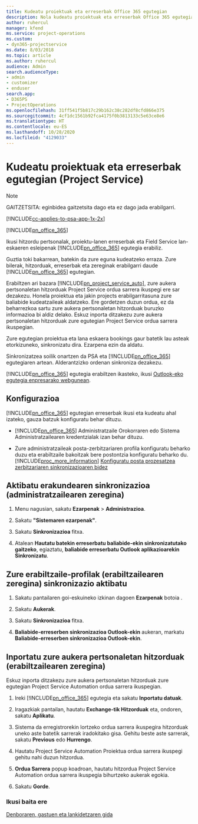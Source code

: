 ```yaml
---
title: Kudeatu proiektuak eta erreserbak Office 365 egutegian
description: Nola kudeatu proiektuak eta erreserbak Office 365 egutegian
author: ruhercul
manager: kfend
ms.service: project-operations
ms.custom:
- dyn365-projectservice
ms.date: 8/03/2018
ms.topic: article
ms.author: ruhercul
audience: Admin
search.audienceType:
- admin
- customizer
- enduser
search.app:
- D365PS
- ProjectOperations
ms.openlocfilehash: 31ff541f5b817c29b162c38c282df8cfd866e375
ms.sourcegitcommit: 4cf1dc1561b92fca4175f0b3813133c5e63ce8e6
ms.translationtype: HT
ms.contentlocale: eu-ES
ms.lasthandoff: 10/28/2020
ms.locfileid: "4129033"
---
```

# <a name="manage-projects-and-bookings-in-your-calendar-project-service"></a>Kudeatu proiektuak eta erreserbak egutegian (Project Service)

> [!Note]
> GAITZETSITA: eginbidea gaitzetsita dago eta ez dago jada erabilgarri.

[!INCLUDE[cc-applies-to-psa-app-1x-2x](../includes/cc-applies-to-psa-app-1x-2x.md)]

[!INCLUDE[pn_office_365](../includes/pn-office-365.md)] 

Ikusi hitzordu pertsonalak, proiektu-lanen erreserbak eta Field Service lan-eskaeren esleipenak [!INCLUDE[pn_office_365](../includes/pn-office-365.md)] egutegia erabiliz.  
  
 Guztia toki bakarrean, batekin da zure eguna kudeatzeko erraza. Zure bilerak, hitzorduak, erreserbak eta zereginak erabilgarri daude [!INCLUDE[pn_office_365](../includes/pn-office-365.md)] egutegian.  
  
 Erabiltzen ari bazara [!INCLUDE[pn_project_service_auto](../includes/pn-project-service-auto.md)], zure aukera pertsonaletan hitzorduak Project Service ordua sarrera ikuspegi ere sar dezakezu. Honela proiektua eta jakin projects erabilgarritasuna zure baliabide kudeatzaileak aldatzeko. Ere gordetzen duzun ordua, ez da beharrezkoa sartu zure aukera pertsonaletan hitzorduak buruzko informazioa bi aldiz delako. Eskuz inporta ditzakezu zure aukera pertsonaletan hitzorduak zure egutegian Project Service ordua sarrera ikuspegian.  
  
 Zure egutegian proiektua eta lana eskaera bookings gaur batetik lau asteak etorkizuneko, sinkronizatu dira. Ezarpena ezin da aldatu.  
  
 Sinkronizatzea soilik onartzen da PSA eta [!INCLUDE[pn_office_365](../includes/pn-office-365.md)] egutegiaren artean. Alderantzizko ordenan sinkroniza dezakezu. 
  
 [!INCLUDE[pn_office_365](../includes/pn-office-365.md)] egutegia erabiltzen ikasteko, ikusi [Outlook-eko egutegia enpresarako webgunean](https://support.office.com/article/Calendar-in-Outlook-on-the-web-for-business-5219c457-d1fe-4c2f-9032-1a816b88e936).  
  
## <a name="setup"></a>Konfigurazioa  
 [!INCLUDE[pn_office_365](../includes/pn-office-365.md)] egutegian erreserbak ikusi eta kudeatu ahal izateko, gauza batzuk konfiguratu behar dituzu.  
  
- [!INCLUDE[pn_office_365](../includes/pn-office-365.md)] Administratzaile Orokorraren edo Sistema Administratzailearen kredentzialak izan behar dituzu.  
  
- Zure administratzaileak posta-zerbitzariaren profila konfiguratu beharko duzu eta erabiltzaile bakoitzak bere postontzia konfiguratu beharko du. [!INCLUDE[proc_more_information](../includes/proc-more-information.md)] [Konfiguratu posta prozesatzea zerbitzariaren sinkronizazioaren bidez](https://docs.microsoft.com/dynamics365/customerengagement/on-premises/admin/set-up-server-side-synchronization-of-email-appointments-contacts-and-tasks)  
  
## <a name="turn-on-synchronization-for-your-organization-admin-task"></a>Aktibatu erakundearen sinkronizazioa (administratzailearen zeregina)  
  
1.  Menu nagusian, sakatu **Ezarpenak** > **Administrazioa**.  
  
2.  Sakatu **"Sistemaren ezarpenak"**.  
  
3.  Sakatu **Sinkronizazioa** fitxa.  
  
4.  Atalean **Hautatu batekin erreserbatu baliabide-ekin sinkronizatutako gaitzeko**, egiaztatu, **baliabide erreserbatu Outlook aplikazioarekin Sinkronizatu**.  
  
## <a name="turn-on-synchronization-for-your-user-profile-user-task"></a>Zure erabiltzaile-profilak (erabiltzailearen zeregina) sinkronizazio aktibatu  
  
1.  Sakatu pantailaren goi-eskuineko izkinan dagoen **Ezarpenak** botoia .  
  
2.  Sakatu **Aukerak**.  
  
3.  Sakatu **Sinkronizazioa** fitxa.  
  
4.  **Baliabide-erreserben sinkronizazioa Outlook-ekin** aukeran, markatu **Baliabide-erreserben sinkronizazioa Outlook-ekin**.  
  
## <a name="import-your-personal-appointments-user-task"></a>Inportatu zure aukera pertsonaletan hitzorduak (erabiltzailearen zeregina)  
 Eskuz inporta ditzakezu zure aukera pertsonaletan hitzorduak zure egutegian Project Service Automation ordua sarrera ikuspegian.  
  
1. Ireki [!INCLUDE[pn_office_365](../includes/pn-office-365.md)] egutegia eta sakatu **Inportatu datuak**.  
  
2. Iragazkiak pantailan, hautatu **Exchange-tik Hitzorduak** eta, ondoren, sakatu **Aplikatu**.  
  
3. Sistema da erregistrorekin lortzeko ordua sarrera ikuspegira hitzorduak uneko aste batetik sarrerak iradokitako gisa. Gehitu beste aste sarrerak, sakatu **Previous** edo **Hurrengo**.  
  
4. Hautatu Project Service Automation Proiektua ordua sarrera ikuspegi gehitu nahi duzun hitzordua.  
  
5. **Ordua Sarrera** popup koadroan, hautatu hitzordua Project Service Automation ordua sarrera ikuspegia bihurtzeko aukerak egokia.  
  
6. Sakatu **Gorde**.  
  
### <a name="see-also"></a>Ikusi baita ere  
 [Denboraren, gastuen eta lankidetzaren gida](../psa/time-expense-collaboration-guide.md)
